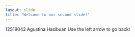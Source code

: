 ```yaml
---
layout: slide
title: "Welcome to our second slide!"
---
```

12S19042 Agustina Hasibuan
Use the left arrow to go back!

